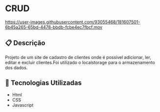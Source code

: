 # CRUD

<https://user-images.githubusercontent.com/93055468/181607501-6b45a265-65bd-4478-bbdb-fcbe4ec7fbcf.mov>

## 📋 Descrição

Projeto de um site de cadastro de clientes onde é possível adicionar, ler, editar e excluir clientes.Foi utilizado o localstorage para o armazenamento dos dados.

## 🚀 Tecnologias Utilizadas

- Html
- CSS
- Javascript

